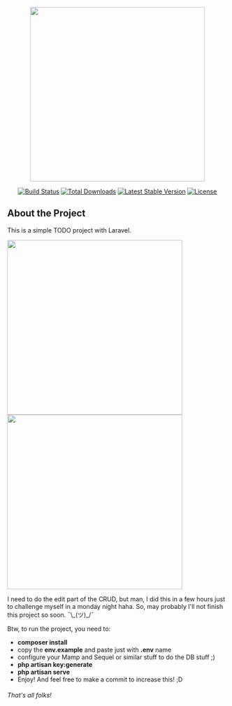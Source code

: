 <p align="center"><img src="https://res.cloudinary.com/dtfbvvkyp/image/upload/v1566331377/laravel-logolockup-cmyk-red.svg" width="400"></p>

<p align="center">
<a href="https://travis-ci.org/laravel/framework"><img src="https://travis-ci.org/laravel/framework.svg" alt="Build Status"></a>
<a href="https://packagist.org/packages/laravel/framework"><img src="https://poser.pugx.org/laravel/framework/d/total.svg" alt="Total Downloads"></a>
<a href="https://packagist.org/packages/laravel/framework"><img src="https://poser.pugx.org/laravel/framework/v/stable.svg" alt="Latest Stable Version"></a>
<a href="https://packagist.org/packages/laravel/framework"><img src="https://poser.pugx.org/laravel/framework/license.svg" alt="License"></a>
</p>

## About the Project
<p>This is a simple TODO project with Laravel.</p>

<img src="public/images/todo_01.png" style="width: 400px;"/>

<img src="public/images/todo.gif" style="width: 400px;"/>

<p>I need to do the edit part of the CRUD, but man, I did this in a few hours
just to challenge myself in a monday night haha.
So, may probably I'll not finish this project so soon.
¯\_(ツ)_/¯ 
</p>

<p>Btw, to run the project, you need to:</p>
<ul>
    <li><strong>composer install</strong></li>
    <li>copy the <strong>env.example</strong> and paste just with <strong>.env</strong> name</li>
    <li>configure your Mamp and Sequel or similar stuff to do the DB stuff ;) </li>
    <li><strong>php artisan key:generate</strong></li>
    <li><strong>php artisan serve</strong></li>
    <li>Enjoy! And feel free to make a commit to increase this! ;D</li>
</ul>

<h6>That's all folks!</h6>
